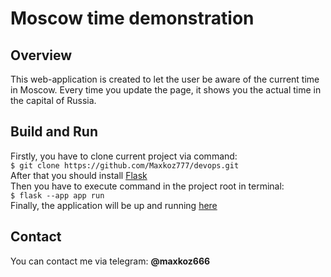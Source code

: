 # Moscow time demonstration

## Overview

This web-application is created to let the user be aware of the current time in Moscow. Every time you update the page, it shows you the actual time in the capital of Russia.

## Build and Run

Firstly, you have to clone current project via command:  
`$ git clone https://github.com/Maxkoz777/devops.git`  
After that you should install [Flask](https://phoenixnap.com/kb/install-flask)  
Then you have to execute command in the project root in terminal:  
`$ flask --app app run`  
Finally, the application will be up and running [here](http://127.0.0.1:5000)

## Contact

You can contact me via telegram: **@maxkoz666**

